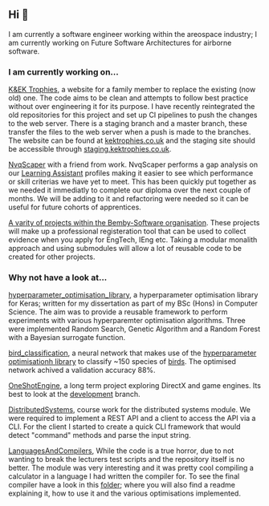 ## Hi 👋

I am currently a software engineer working within the areospace industry; I am currently working on Future Software Architectures for airborne software.

### I am currently working on...
[K&EK Trophies](https://github.com/robertbennett1998/kektrophies), a website for a family member to replace the existing (now old) one. The code aims to be clean and attempts to follow best practice without over engineering it for its purpose. I have recently reintegrated the old repositories for this project and set up CI pipelines to push the changes to the web server. There is a staging branch and a master branch, these transfer the files to the web server when a push is made to the branches. The website can be found at [kektrophies.co.uk](https://kektrophies.co.uk/) and the staging site should be accessible through [staging.kektrophies.co.uk](https://staging.kektrophies.co.uk/).

[NvqScaper](https://github.com/robertbennett1998/NvqScaper) with a friend from work. NvqScaper performs a gap analysis on our [Learning Assistant]() profiles making it easier to see which performance or skill criterias we have yet to meet. This has been quickly put together as we needed it immediatly to complete our diploma over the next couple of months. We will be adding to it and refactoring were needed so it can be useful for future cohorts of apprentices.

[A varity of projects within the Bemby-Software organisation](https://github.com/Bemby-Software). These projects will make up a professional registeration tool that can be used to collect evidence when you apply for EngTech, IEng etc. Taking a modular monalith approach and using submodules will allow a lot of reusable code to be created for other projects.

### Why not have a look at...
[hyperparameter_optimisation_library](https://github.com/robertbennett1998/hyperparameter_optimisation_library), a hyperparameter optimisation library for Keras; written for my dissertation as part of my BSc (Hons) in Computer Science. The aim was to provide a reusable framework to perform experiments with various hyperparemter optimisation algorithms. Three were implemented Random Search, Genetic Algorithm and a Random Forest with a Bayesian surrogate function.

[bird_classification](https://github.com/robertbennett1998/bird_classification), a neural network that makes use of the [hyperparameter optimisationh library](https://github.com/robertbennett1998/hyperparameter_optimisation_library) to classify ~150 species of [birds](https://www.kaggle.com/gpiosenka/100-bird-species/version/14). The optimised network achived a validation accuracy 88%. 

[OneShotEngine](https://github.com/robertbennett1998/OneShotEngine), a long term project exploring DirectX and game engines. Its best to look at the [development](https://github.com/robertbennett1998/OneShotEngine/tree/development) branch.

[DistributedSystems](https://github.com/robertbennett1998/DistributedSystems), course work for the distributed systems module. We were required to implement a REST API and a client to access the API via a CLI. For the client I started to create a quick CLI framework that would detect "command" methods and parse the input string.

[LanguagesAndCompilers](https://github.com/robertbennett1998/LanguagesAndCompilers), While the code is a true horror, due to not wanting to break the lecturers test scripts and the repository itself is no better. The module was very interesting and it was pretty cool compiling a calculator in a language I had written the compiler for. To see the final compiler have a look in this [folder](https://github.com/robertbennett1998/LanguagesAndCompilers/tree/master/SplCompiler); where you will also find a readme explaining it, how to use it and the various optimisations implemented.

<!--
**robertbennett1998/robertbennett1998** is a ✨ _special_ ✨ repository because its `README.md` (this file) appears on your GitHub profile.

Here are some ideas to get you started:

- 🔭 I’m currently working on ...
- 🌱 I’m currently learning ...
- 👯 I’m looking to collaborate on ...
- 🤔 I’m looking for help with ...
- 💬 Ask me about ...
- 📫 How to reach me: ...
- 😄 Pronouns: ...
- ⚡ Fun fact: ...
-->
